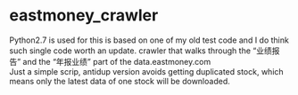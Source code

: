 # eastmoney_crawler  
Python2.7 is used for this is based on one of my old test code and I do think such single code worth an update.
crawler that walks through the “业绩报告” and the “年报业绩” part of the data.eastmoney.com  
Just a simple scrip, antidup version avoids getting duplicated stock, which means only the latest data of one stock will be downloaded.
